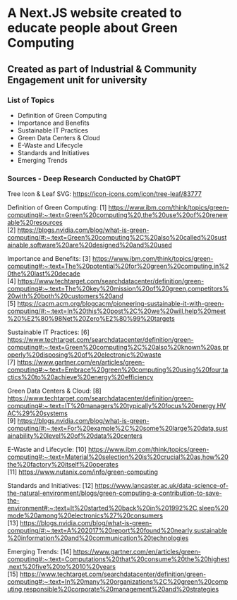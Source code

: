 # A Next.JS website created to educate people about Green Computing
## Created as part of Industrial & Community Engagement unit for university

### List of Topics
- Definition of Green Computing
- Importance and Benefits
- Sustainable IT Practices
- Green Data Centers & Cloud
- E-Waste and Lifecycle
- Standards and Initiatives
- Emerging Trends

### Sources - Deep Research Conducted by ChatGPT
Tree Icon & Leaf SVG: https://icon-icons.com/icon/tree-leaf/83777

Definition of Green Computing:
[1] https://www.ibm.com/think/topics/green-computing#:~:text=Green%20computing%20,the%20use%20of%20renewable%20resources  
[2] https://blogs.nvidia.com/blog/what-is-green-computing/#:~:text=Green%20computing%2C%20also%20called%20sustainable,software%20are%20designed%20and%20used

Importance and Benefits: 
[3] https://www.ibm.com/think/topics/green-computing#:~:text=The%20potential%20for%20green%20computing,in%20the%20last%20decade  
[4] https://www.techtarget.com/searchdatacenter/definition/green-computing#:~:text=The%20key%20mission%20of%20green,competitors%20with%20both%20customers%20and  
[5] https://cacm.acm.org/blogcacm/pioneering-sustainable-it-with-green-computing/#:~:text=In%20this%20post%2C%20we%20will,help%20meet%20%E2%80%98Net%20Zero%E2%80%99%20targets

Sustainable IT Practices: 
[6] https://www.techtarget.com/searchdatacenter/definition/green-computing#:~:text=Green%20computing%2C%20also%20known%20as,properly%20disposing%20of%20electronic%20waste  
[7] https://www.gartner.com/en/articles/green-computing#:~:text=Embrace%20green%20computing%20using%20four,tactics%20to%20achieve%20energy%20efficiency

Green Data Centers & Cloud: 
[8] https://www.techtarget.com/searchdatacenter/definition/green-computing#:~:text=IT%20managers%20typically%20focus%20energy,HVAC%29%20systems  
[9] https://blogs.nvidia.com/blog/what-is-green-computing/#:~:text=For%20example%2C%20some%20large%20data,sustainability%20level%20of%20data%20centers

E-Waste and Lifecycle:
[10] https://www.ibm.com/think/topics/green-computing#:~:text=Material%20selection%20is%20crucial%20as,how%20the%20factory%20itself%20operates  
[11] https://www.nutanix.com/info/green-computing

Standards and Initiatives: 
[12] https://www.lancaster.ac.uk/data-science-of-the-natural-environment/blogs/green-computing-a-contribution-to-save-the-environment#:~:text=It%20started%20back%20in%201992%2C,sleep%20mode%20among%20electronics%27%20consumers  
[13] https://blogs.nvidia.com/blog/what-is-green-computing/#:~:text=A%202017%20report%20found%20nearly,sustainable%20information%20and%20communication%20technologies

Emerging Trends:
[14] https://www.gartner.com/en/articles/green-computing#:~:text=Computations%20that%20consume%20the%20highest,next%20five%20to%2010%20years  
[15] https://www.techtarget.com/searchdatacenter/definition/green-computing#:~:text=In%20many%20organizations%2C%20green%20computing,responsible%20corporate%20management%20and%20strategies
